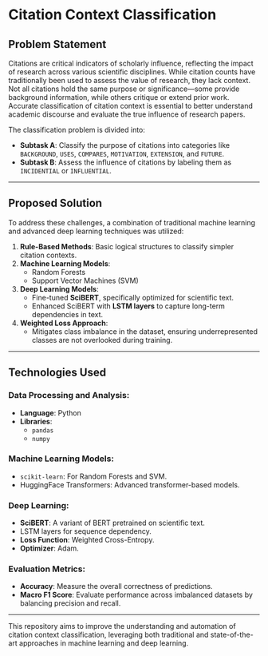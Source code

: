 # Citation Context Classification

## Problem Statement

Citations are critical indicators of scholarly influence, reflecting the impact of research across various scientific disciplines. While citation counts have traditionally been used to assess the value of research, they lack context. Not all citations hold the same purpose or significance—some provide background information, while others critique or extend prior work. Accurate classification of citation context is essential to better understand academic discourse and evaluate the true influence of research papers.

The classification problem is divided into:

- **Subtask A**: Classify the purpose of citations into categories like `BACKGROUND`, `USES`, `COMPARES`, `MOTIVATION`, `EXTENSION`, and `FUTURE`.
- **Subtask B**: Assess the influence of citations by labeling them as `INCIDENTIAL` or `INFLUENTIAL`.

---

## Proposed Solution

To address these challenges, a combination of traditional machine learning and advanced deep learning techniques was utilized:

1. **Rule-Based Methods**: Basic logical structures to classify simpler citation contexts.
2. **Machine Learning Models**:
   - Random Forests
   - Support Vector Machines (SVM)
3. **Deep Learning Models**:
   - Fine-tuned **SciBERT**, specifically optimized for scientific text.
   - Enhanced SciBERT with **LSTM layers** to capture long-term dependencies in text.
4. **Weighted Loss Approach**:
   - Mitigates class imbalance in the dataset, ensuring underrepresented classes are not overlooked during training.

---

## Technologies Used

### Data Processing and Analysis:
- **Language**: Python
- **Libraries**: 
  - `pandas`
  - `numpy`

### Machine Learning Models:
- `scikit-learn`: For Random Forests and SVM.
- HuggingFace Transformers: Advanced transformer-based models.

### Deep Learning:
- **SciBERT**: A variant of BERT pretrained on scientific text.
- LSTM layers for sequence dependency.
- **Loss Function**: Weighted Cross-Entropy.
- **Optimizer**: Adam.

### Evaluation Metrics:
- **Accuracy**: Measure the overall correctness of predictions.
- **Macro F1 Score**: Evaluate performance across imbalanced datasets by balancing precision and recall.

---

This repository aims to improve the understanding and automation of citation context classification, leveraging both traditional and state-of-the-art approaches in machine learning and deep learning.
